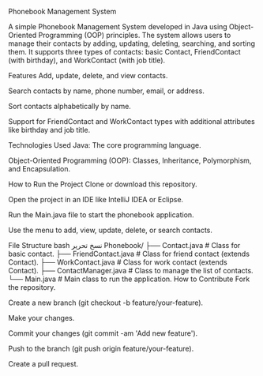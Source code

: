 Phonebook Management System

A simple Phonebook Management System developed in Java using Object-Oriented Programming (OOP) principles. The system allows users to manage their contacts by adding, updating, deleting, searching, and sorting them. It supports three types of contacts: basic Contact, FriendContact (with birthday), and WorkContact (with job title).

Features
Add, update, delete, and view contacts.

Search contacts by name, phone number, email, or address.

Sort contacts alphabetically by name.

Support for FriendContact and WorkContact types with additional attributes like birthday and job title.

Technologies Used
Java: The core programming language.

Object-Oriented Programming (OOP): Classes, Inheritance, Polymorphism, and Encapsulation.

How to Run the Project
Clone or download this repository.

Open the project in an IDE like IntelliJ IDEA or Eclipse.

Run the Main.java file to start the phonebook application.

Use the menu to add, view, update, delete, or search contacts.

File Structure
bash
نسخ
تحرير
Phonebook/
├── Contact.java          # Class for basic contact.
├── FriendContact.java    # Class for friend contact (extends Contact).
├── WorkContact.java      # Class for work contact (extends Contact).
├── ContactManager.java   # Class to manage the list of contacts.
└── Main.java             # Main class to run the application.
How to Contribute
Fork the repository.

Create a new branch (git checkout -b feature/your-feature).

Make your changes.

Commit your changes (git commit -am 'Add new feature').

Push to the branch (git push origin feature/your-feature).

Create a pull request.
